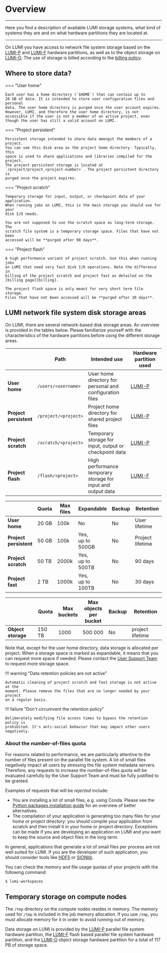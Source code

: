 [lumif]: ./parallel-filesystems/lumif.md
[lumip]: ./parallel-filesystems/lumip.md
[lumio]: ./lumio/index.md
[billing]: ../runjobs/lumi_env/billing.md
[contwrapper]: ../software/installing/container-wrapper.md

[python-install]: ../software/installing/python.md

[helpdesk]: ../helpdesk/index.md

[sionlib]: https://www.fz-juelich.de/ias/jsc/EN/Expertise/Support/Software/SIONlib/_node.html
[hdf5]: https://www.hdfgroup.org/solutions/hdf5/

# Overview

---

Here you find a description of available LUMI storage systems, what kind of
systems they are and on what hardware partitions they are located at.

---

On LUMI you have access to network file system storage based on the
[LUMI-P][lumip] and [LUMI-F][lumif] hardware partitions, as well as to the object storage on [LUMI-O][lumio]. 
The use of storage is billed according to the [billing policy](../runjobs/lumi_env/billing.md#storage-billing).


## Where to store data?

=== "User home"

    Each user has a home directory (`$HOME`) that can contain up to
    20 GB of data. It is intended to store user configuration files and personal
    data. The user home directory is purged once the user account expires. However, LUMI, and therefore the user home directory, is not accessible if the user is not a member of an active project, even though the user has still a valid account on LUMI.

=== "Project persistent"

    Persistent storage intended to share data amongst the members of a project.
    You can see this disk area as the project home directory. Typically, this
    space is used to share applications and libraries compiled for the project.
    The project persistent storage is located at
    `/project/project_<project-number>`. The project persistent directory is
    purged once the project expires.

=== "Project scratch"

    Temporary storage for input, output, or checkpoint data of your application.
    When running jobs on LUMI, this is the main storage you should use for your
    disk I/O needs.
    
    You are not supposed to use the scratch space as long-term storage. The 
    scratch file system is a temporary storage space. Files that have not been
    accessed will be **purged after 90 days**.

=== "Project flash"

    A high performance variant of project scratch. Use this when running jobs
    on LUMI that need very fast disk I/O operations. Note the difference in
    billing of the project scratch and project fast as detailed on the
    [billing page][billing].

    The project flash space is only meant for very short term file storage.
    Files that have not been accessed will be **purged after 30 days**.

## LUMI network file system disk storage areas

On LUMI, there are several network-based disk storage areas. An overview is
provided in the tables below. Please familiarize yourself with the
characteristics of the hardware partitions before using the different storage
areas.

|                            | Path                       | Intended use                                                     | Hardware partition used |
|----------------------------|----------------------------|------------------------------------------------------------------|-------------------------|
| **User<br> home**          | `/users/<username>`        | User home directory for<br> personal and configuration files     | [LUMI-P][lumip]         |
| **Project<br> persistent** | `/project/<project>`       | Project home directory for<br> shared project files              | [LUMI-P][lumip]         |
| **Project<br> scratch**    | `/scratch/<project>`       | Temporary storage for<br> input, output or checkpoint data       | [LUMI-P][lumip]         |
| **Project<br> flash**      | `/flash/<project>`         | High performance temporary<br> storage for input and output data | [LUMI-F][lumif]         |


|                           | Quota | Max files | Expandable            | Backup | Retention        |
|---------------------------|-------|-----------|-----------------------|--------|------------------|
| **User<br>home**          | 20 GB | 100k      | No                    | No     | User lifetime    |
| **Project<br>persistent** | 50 GB | 100k      | Yes,<br> up to 500GB  | No     | Project lifetime |
| **Project<br>scratch**    | 50 TB | 2000k     | Yes,<br> up to 500TB  | No     | 90 days          |
| **Project<br>fast**       |  2 TB | 1000k     | Yes,<br> up to 100TB  | No     | 30 days          |

|                    | Quota  | Max<br>buckets | Max<br>objects<br>per bucket     | Backup | Retention           |
|--------------------|--------|----------------|----------------------------------|--------|---------------------|
| **Object storage** | 150 TB | 1000           | 500 000                          | No     | project lifetime    |

Note that, except for the user home directory, data storage is allocated per
project. When a storage space is marked as expandable, it means that you can
request more space if needed. Please contact the [User Support Team][helpdesk]
to request more storage space.

!!! warning "Data retention policies are not active"

    Automatic cleaning of project scratch and fast storage is not active at the
    moment. Please remove the files that are no longer needed by your project
    on a regular basis.

!!! failure "Don't circumvent the retention policy"

    Deliberately modifying file access times to bypass the retention policy is
    prohibited. It's anti-social behavior that may impact other users negatively.

### About the number-of-files quota

For reasons related to performance, we are particularly attentive to the number
of files present on the parallel file system. A lot of small files negatively
impact all users by stressing the file system metadata servers. Therefore, any
requests to increase the number-of-files quota will be evaluated carefully by the
User Support Team and must be fully justified to be granted.

Examples of requests that will be *rejected* include:

- You are installing a lot of small files, e.g. using Conda. Please see the
  [Python packages installation guide][python-install] for an overview of
  better alternatives.
- The compilation of your application is generating too many files for your home
  or project directory: you should compile your application from scratch and
  then install it in your home or project directory. Exceptions can be made if
  you are developing an application on LUMI and you want to keep the source and
  object files in the long term.

In general, applications that generate a lot of small files per process are
not well suited for LUMI. If you are the developer of such application, you
should consider tools like [HDF5][hdf5] or [SIONlib][sionlib].

You can check the memory and file usage quotas of your projects with the
following command:

```bash
$ lumi-workspaces
```

## Temporary storage on compute nodes

The `/tmp` directory on the compute nodes resides in memory. The memory used
for `/tmp` is included in the job memory allocation. If you use `/tmp`, you
must allocate memory for it in order to avoid running out of memory.

Data storage on LUMI is provided by the [LUMI-P][lumip] parallel file system
hardware partition, the [LUMI-F][lumif] flash based parallel file system
hardware partition, and the [LUMI-O][lumio] object storage hardware partition
for a total of 117 PB of storage space.
